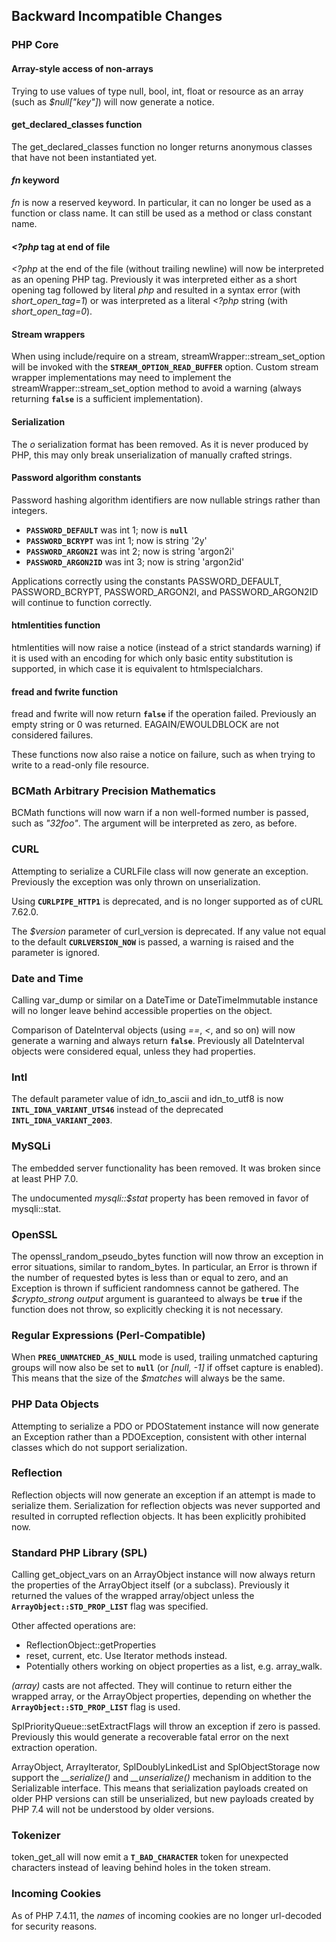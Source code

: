 Backward Incompatible Changes
-----------------------------

### PHP Core

#### Array-style access of non-arrays

Trying to use values of type <span class="type">null</span>, <span
class="type">bool</span>, <span class="type">int</span>, <span
class="type">float</span> or <span class="type">resource</span> as an
array (such as *$null\["key"\]*) will now generate a notice.

#### <span class="function">get\_declared\_classes</span> function

The <span class="function">get\_declared\_classes</span> function no
longer returns anonymous classes that have not been instantiated yet.

#### *fn* keyword

*fn* is now a reserved keyword. In particular, it can no longer be used
as a function or class name. It can still be used as a method or class
constant name.

#### *\<?php* tag at end of file

*\<?php* at the end of the file (without trailing newline) will now be
interpreted as an opening PHP tag. Previously it was interpreted either
as a short opening tag followed by literal *php* and resulted in a
syntax error (with *short\_open\_tag=1*) or was interpreted as a literal
*\<?php* string (with *short\_open\_tag=0*).

#### Stream wrappers

When using include/require on a stream, <span
class="methodname">streamWrapper::stream\_set\_option</span> will be
invoked with the **`STREAM_OPTION_READ_BUFFER`** option. Custom stream
wrapper implementations may need to implement the <span
class="methodname">streamWrapper::stream\_set\_option</span> method to
avoid a warning (always returning **`false`** is a sufficient
implementation).

#### Serialization

The *o* serialization format has been removed. As it is never produced
by PHP, this may only break unserialization of manually crafted strings.

#### Password algorithm constants

Password hashing algorithm identifiers are now nullable strings rather
than integers.

-   <span class="simpara"> **`PASSWORD_DEFAULT`** was int 1; now is
    **`null`** </span>
-   <span class="simpara"> **`PASSWORD_BCRYPT`** was int 1; now is
    string '2y' </span>
-   <span class="simpara"> **`PASSWORD_ARGON2I`** was int 2; now is
    string 'argon2i' </span>
-   <span class="simpara"> **`PASSWORD_ARGON2ID`** was int 3; now is
    string 'argon2id' </span>

Applications correctly using the constants PASSWORD\_DEFAULT,
PASSWORD\_BCRYPT, PASSWORD\_ARGON2I, and PASSWORD\_ARGON2ID will
continue to function correctly.

#### <span class="function">htmlentities</span> function

<span class="function">htmlentities</span> will now raise a notice
(instead of a strict standards warning) if it is used with an encoding
for which only basic entity substitution is supported, in which case it
is equivalent to <span class="function">htmlspecialchars</span>.

#### <span class="function">fread</span> and <span class="function">fwrite</span> function

<span class="function">fread</span> and <span
class="function">fwrite</span> will now return **`false`** if the
operation failed. Previously an empty string or 0 was returned.
EAGAIN/EWOULDBLOCK are not considered failures.

These functions now also raise a notice on failure, such as when trying
to write to a read-only file resource.

### BCMath Arbitrary Precision Mathematics

BCMath functions will now warn if a non well-formed number is passed,
such as *"32foo"*. The argument will be interpreted as zero, as before.

### CURL

Attempting to serialize a <span class="classname">CURLFile</span> class
will now generate an exception. Previously the exception was only thrown
on unserialization.

Using **`CURLPIPE_HTTP1`** is deprecated, and is no longer supported as
of cURL 7.62.0.

The *$version* parameter of <span class="function">curl\_version</span>
is deprecated. If any value not equal to the default
**`CURLVERSION_NOW`** is passed, a warning is raised and the parameter
is ignored.

### Date and Time

Calling <span class="function">var\_dump</span> or similar on a <span
class="classname">DateTime</span> or <span
class="classname">DateTimeImmutable</span> instance will no longer leave
behind accessible properties on the object.

Comparison of <span class="classname">DateInterval</span> objects (using
*==*, *\<*, and so on) will now generate a warning and always return
**`false`**. Previously all <span class="classname">DateInterval</span>
objects were considered equal, unless they had properties.

### Intl

The default parameter value of <span
class="function">idn\_to\_ascii</span> and <span
class="function">idn\_to\_utf8</span> is now
**`INTL_IDNA_VARIANT_UTS46`** instead of the deprecated
**`INTL_IDNA_VARIANT_2003`**.

### MySQLi

The embedded server functionality has been removed. It was broken since
at least PHP 7.0.

The undocumented *mysqli::$stat* property has been removed in favor of
<span class="methodname">mysqli::stat</span>.

### OpenSSL

The <span class="function">openssl\_random\_pseudo\_bytes</span>
function will now throw an exception in error situations, similar to
<span class="function">random\_bytes</span>. In particular, an <span
class="classname">Error</span> is thrown if the number of requested
bytes is less than or equal to zero, and an <span
class="classname">Exception</span> is thrown if sufficient randomness
cannot be gathered. The *$crypto\_strong output* argument is guaranteed
to always be **`true`** if the function does not throw, so explicitly
checking it is not necessary.

### Regular Expressions (Perl-Compatible)

When **`PREG_UNMATCHED_AS_NULL`** mode is used, trailing unmatched
capturing groups will now also be set to **`null`** (or *\[null, -1\]*
if offset capture is enabled). This means that the size of the
*$matches* will always be the same.

### PHP Data Objects

Attempting to serialize a <span class="classname">PDO</span> or <span
class="classname">PDOStatement</span> instance will now generate an
<span class="classname">Exception</span> rather than a <span
class="classname">PDOException</span>, consistent with other internal
classes which do not support serialization.

### Reflection

Reflection objects will now generate an exception if an attempt is made
to serialize them. Serialization for reflection objects was never
supported and resulted in corrupted reflection objects. It has been
explicitly prohibited now.

### Standard PHP Library (SPL)

Calling <span class="function">get\_object\_vars</span> on an <span
class="classname">ArrayObject</span> instance will now always return the
properties of the <span class="classname">ArrayObject</span> itself (or
a subclass). Previously it returned the values of the wrapped
array/object unless the **`ArrayObject::STD_PROP_LIST`** flag was
specified.

Other affected operations are:

-   <span class="simpara"> <span
    class="methodname">ReflectionObject::getProperties</span> </span>
-   <span class="simpara"> <span class="function">reset</span>, <span
    class="function">current</span>, etc. Use <span
    class="interfacename">Iterator</span> methods instead. </span>
-   <span class="simpara"> Potentially others working on object
    properties as a list, e.g. <span
    class="function">array\_walk</span>. </span>

*(array)* casts are not affected. They will continue to return either
the wrapped array, or the <span class="classname">ArrayObject</span>
properties, depending on whether the **`ArrayObject::STD_PROP_LIST`**
flag is used.

<span class="methodname">SplPriorityQueue::setExtractFlags</span> will
throw an exception if zero is passed. Previously this would generate a
recoverable fatal error on the next extraction operation.

<span class="classname">ArrayObject</span>, <span
class="classname">ArrayIterator</span>, <span
class="classname">SplDoublyLinkedList</span> and <span
class="classname">SplObjectStorage</span> now support the
*\_\_serialize()* and *\_\_unserialize()* mechanism in addition to the
<span class="interfacename">Serializable</span> interface. This means
that serialization payloads created on older PHP versions can still be
unserialized, but new payloads created by PHP 7.4 will not be understood
by older versions.

### Tokenizer

<span class="function">token\_get\_all</span> will now emit a
**`T_BAD_CHARACTER`** token for unexpected characters instead of leaving
behind holes in the token stream.

### Incoming Cookies

As of PHP 7.4.11, the *names* of incoming cookies are no longer
url-decoded for security reasons.
